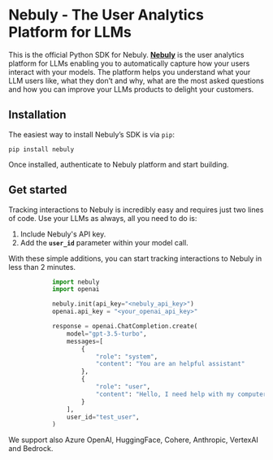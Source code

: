 # Nebuly - The User Analytics Platform for LLMs

This is the official Python SDK for Nebuly. **[Nebuly](https://www.nebuly.com/)** is the user analytics platform for LLMs enabling you to automatically capture how your users interact with your models. The platform helps you understand what your LLM users like, what they don’t and why, what are the most asked questions and how you can improve your LLMs products to delight your customers.

## Installation

The easiest way to install Nebuly’s SDK is via `pip`:

```
pip install nebuly

```

Once installed, authenticate to Nebuly platform and start building.

## Get started

Tracking interactions to Nebuly is incredibly easy and requires just two lines of code. Use your LLMs as always, all you need to do is:

1. Include Nebuly's API key.
2. Add the **`user_id`** parameter within your model call.

With these simple additions, you can start tracking interactions to Nebuly in less than 2 minutes.

```python
            import nebuly
            import openai

            nebuly.init(api_key="<nebuly_api_key>")
            openai.api_key = "<your_openai_api_key>"

            response = openai.ChatCompletion.create(
                model="gpt-3.5-turbo",
                messages=[
                    {
                        "role": "system",
                        "content": "You are an helpful assistant"
                    },
                    {
                        "role": "user",
                        "content": "Hello, I need help with my computer"
                    }
                ],
                user_id="test_user",
            )
```

We support also Azure OpenAI, HuggingFace, Cohere, Anthropic, VertexAI and Bedrock.
